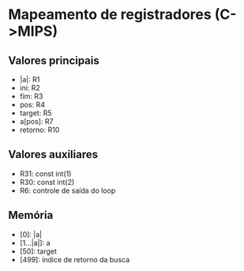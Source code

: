 # Mapeamento de registradores (C->MIPS)

## Valores principais
- |a|: R1
- ini: R2
- fim: R3
- pos: R4
- target: R5
- a[pos]: R7
- retorno: R10 

## Valores auxiliares
- R31: const int(1)
- R30: const int(2)
- R6: controle de saída do loop

## Memória
- \[0\]: |a|
- \[1...|a|\]: a
- \[50\]: target
- \[499\]: índice de retorno da busca